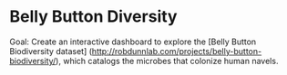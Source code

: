 # Belly Button Diversity

Goal: Create an interactive dashboard to explore the [Belly Button Biodiversity dataset] (http://robdunnlab.com/projects/belly-button-biodiversity/), which catalogs the microbes that colonize human navels.
